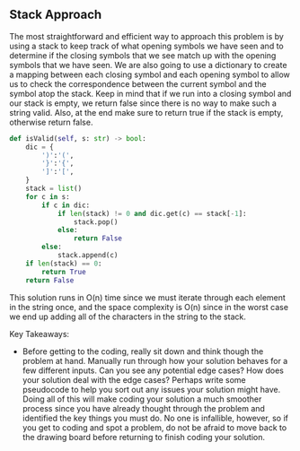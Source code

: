 ## Stack Approach
The most straightforward and efficient way to approach this problem is by using a stack to keep track of what opening symbols we have seen and to determine if the closing symbols that we see match up with the opening symbols that we have seen. We are also going to use a dictionary to create a mapping between each closing symbol and each opening symbol to allow us to check the correspondence between the current symbol and the symbol atop the stack. Keep in mind that if we run into a closing symbol and our stack is empty, we return false since there is no way to make such a string valid. Also, at the end make sure to return true if the stack is empty, otherwise return false.
``` python
def isValid(self, s: str) -> bool:
	dic = {
		')':'(',
		'}':'{',
		']':'[',
	}
	stack = list()
	for c in s:
		if c in dic:
			if len(stack) != 0 and dic.get(c) == stack[-1]:
				stack.pop()
			else:
				return False
		else:
			stack.append(c)
	if len(stack) == 0:
		return True
	return False
```
This solution runs in O(n) time since we must iterate through each element in the string once, and the space complexity is O(n) since in the worst case we end up adding all of the characters in the string to the stack.

Key Takeaways:
- Before getting to the coding, really sit down and think though the problem at hand. Manually run through how your solution behaves for a few different inputs. Can you see any potential edge cases? How does your solution deal with the edge cases? Perhaps write some pseudocode to help you sort out any issues your solution might have. Doing all of this will make coding your solution a much smoother process since you have already thought through the problem and identified the key things you must do. No one is infallible, however, so if you get to coding and spot a problem, do not be afraid to move back to the drawing board before returning to finish coding your solution.